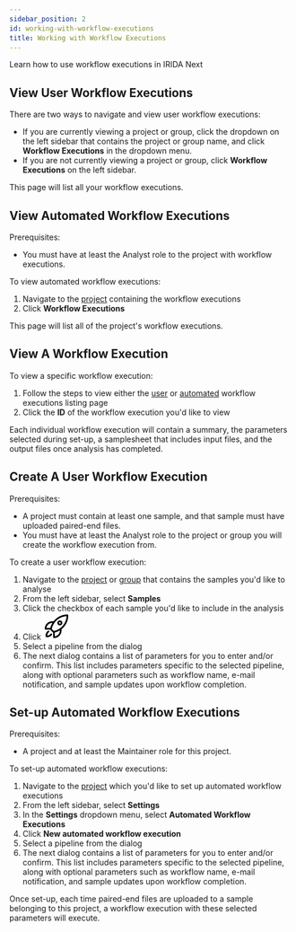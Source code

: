 ```yaml
---
sidebar_position: 2
id: working-with-workflow-executions
title: Working with Workflow Executions
---
```


Learn how to use workflow executions in IRIDA Next

## View User Workflow Executions

There are two ways to navigate and view user workflow executions:

  * If you are currently viewing a project or group, click the dropdown on the left sidebar that contains the project or group name, and click **Workflow Executions** in the dropdown menu.
  * If you are not currently viewing a project or group, click **Workflow Executions** on the left sidebar.

This page will list all your workflow executions.

## View Automated Workflow Executions

Prerequisites:
  * You must have at least the Analyst role to the project with workflow executions.

To view automated workflow executions:
  1. Navigate to the [project](../project/projects/manage-projects#view-projects-you-have-access-to) containing the workflow executions
  2. Click **Workflow Executions**

This page will list all of the project's workflow executions.

## View A Workflow Execution

To view a specific workflow execution:
  1. Follow the steps to view either the [user](../analysis/working-with-workflow-executions#view-user-workflow-executions) or [automated](../analysis/working-with-workflow-executions#view-automated-workflow-executions) workflow executions listing page
  2. Click the **ID** of the workflow execution you'd like to view

Each individual workflow execution will contain a summary, the parameters selected during set-up, a samplesheet that includes input files, and the output files once analysis has completed.

## Create A User Workflow Execution

Prerequisites:
  * A project must contain at least one sample, and that sample must have uploaded paired-end files.
  * You must have at least the Analyst role to the project or group you will create the workflow execution from.

To create a user workflow execution:
  1. Navigate to the [project](../project/projects/manage-projects#view-projects-you-have-access-to) or [group](../organization/groups/manage#view-groups) that contains the samples you'd like to analyse
  2. From the left sidebar, select **Samples**
  3. Click the checkbox of each sample you'd like to include in the analysis
  4. Click ![workflow_execution_btn](./assets/rocket_launch.svg)
  5. Select a pipeline from the dialog
  6. The next dialog contains a list of parameters for you to enter and/or confirm. This list includes parameters specific to the selected pipeline, along with optional parameters such as workflow name, e-mail notification, and sample updates upon workflow completion.

## Set-up Automated Workflow Executions

Prerequisites:
  * A project and at least the Maintainer role for this project.

To set-up automated workflow executions:
  1. Navigate to the [project](../project/projects/manage-projects#view-projects-you-have-access-to) which you'd like to set up automated workflow executions
  2. From the left sidebar, select **Settings**
  3. In the **Settings** dropdown menu, select **Automated Workflow Executions**
  4. Click **New automated workflow execution**
  5. Select a pipeline from the dialog
  6. The next dialog contains a list of parameters for you to enter and/or confirm. This list includes parameters specific to the selected pipeline, along with optional parameters such as workflow name, e-mail notification, and sample updates upon workflow completion.

Once set-up, each time paired-end files are uploaded to a sample belonging to this project, a workflow execution with these selected parameters will execute.
